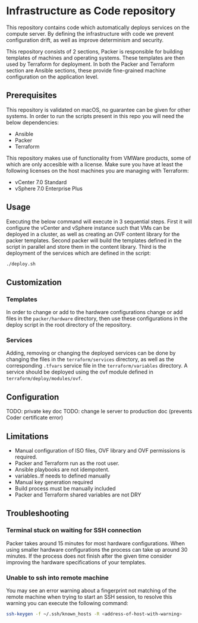 # Infrastructure as Code repository

This repository contains code which automatically deploys services on the compute server. By defining the infrastructure with code we prevent configuration drift, as well as improve determinism and security.

This repository consists of 2 sections, Packer is responsible for building templates of machines and operating systems. These templates are then used by Terraform for deployment. In both the Packer and Terraform section are Ansible sections, these provide fine-grained machine configuration on the application level.

## Prerequisites

This repository is validated on macOS, no guarantee can be given for other systems. In order to run the scripts present in this repo you will need the below dependencies:

- Ansible
- Packer
- Terraform

This repository makes use of functionality from VMWare products, some of which are only accesible with a license. Make sure you have at least the following licenses on the host machines you are managing with Terraform:

- vCenter 7.0 Standard
- vSphere 7.0 Enterprise Plus

## Usage

Executing the below command will execute in 3 sequential steps. First it will configure the vCenter and vSphere instance such that VMs can be deployed in a cluster, as well as creating an OVF content library for the packer templates. Second packer will build the templates defined in the script in parallel and store them in the content library. Third is the deployment of the services which are defined in the script:

```sh
./deploy.sh
```

## Customization

### Templates

In order to change or add to the hardware configurations change or add files in the `packer/hardware` directory, then use these configurations in the deploy script in the root directory of the repository.

### Services

Adding, removing or changing the deployed services can be done by changing the files in the `terraform/services` directory, as well as the corresponding `.tfvars` service file in the `terraform/variables` directory. A service should be deployed using the ovf module defined in `terraform/deploy/modules/ovf`.

## Configuration

TODO: private key doc
TODO: change le server to production doc (prevents Coder certificate error)

## Limitations

- Manual configuration of ISO files, OVF library and OVF permissions is required.
- Packer and Terraform run as the root user.
- Ansible playbooks are not idempotent.
- variables.<service>.tf needs to defined manually
- Manual key generation required
- Build process must be manually included
- Packer and Terraform shared variables are not DRY

## Troubleshooting

### Terminal stuck on waiting for SSH connection

Packer takes around 15 minutes for most hardware configurations. When using smaller hardware configurations the process can take up around 30 minutes. If the process does not finish after the given time consider improving the hardware specifications of your templates.

### Unable to ssh into remote machine

You may see an error warning about a fingerprint not matching of the remote machine when trying to start an SSH session, to resolve this warning you can execute the following command:

```sh
ssh-keygen -f ~/.ssh/known_hosts -R <address-of-host-with-warning>
```
